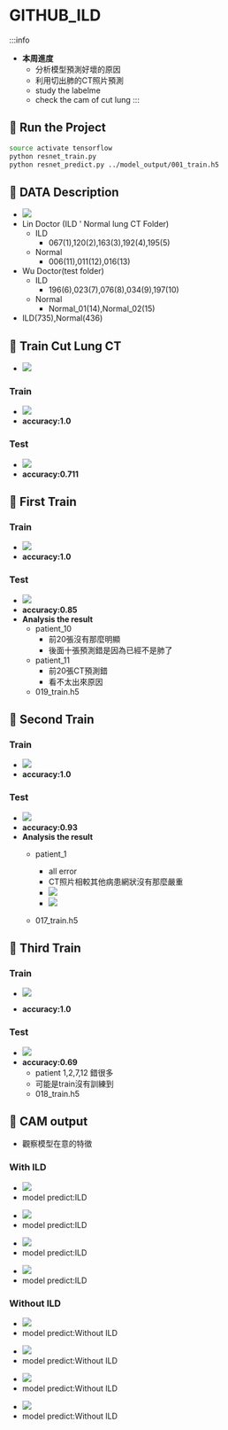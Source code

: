 GITHUB_ILD
===
:::info
* **本周進度**
    - 分析模型預測好壞的原因
    - 利用切出肺的CT照片預測
    - study the labelme
    - check the cam of cut lung 
:::


:closed_book: Run the Project
-- 
```sh
source activate tensorflow
python resnet_train.py
python resnet_predict.py ../model_output/001_train.h5
```

:closed_book: DATA Description
--
* ![](https://i.imgur.com/Rztfsgd.png)
* Lin Doctor (ILD ' Normal lung CT Folder)
    * ILD
        * 067(1),120(2),163(3),192(4),195(5)
    * Normal
        * 006(11),011(12),016(13)
* Wu Doctor(test folder)
    * ILD
        * 196(6),023(7),076(8),034(9),197(10)
    * Normal
        * Normal_01(14),Normal_02(15)
* ILD(735),Normal(436)

:closed_book: Train Cut Lung CT
--
* ![](https://i.imgur.com/A8HoyDI.png)
### Train
* ![](https://i.imgur.com/8BtqufR.jpg)
* **accuracy:1.0**
### Test
* ![](https://i.imgur.com/cNcCWxg.jpg)
* **accuracy:0.711**

<!-- :closed_book: Cam Cut Lung CT
-- -->

:closed_book:  First Train
-- 
### Train
<!-- * ![](https://i.imgur.com/8dyP2ow.jpg) -->
* ![](https://i.imgur.com/ETIdnfa.jpg)
* **accuracy:1.0**
### Test
<!-- * ![](https://i.imgur.com/XagCIhB.png) -->
* ![](https://i.imgur.com/bVuZf7i.jpg)
* **accuracy:0.85**
* **Analysis the result**
    * patient_10 
        * 前20張沒有那麼明顯
        * 後面十張預測錯是因為已經不是肺了
    * patient_11
        * 前20張CT預測錯 
        * 看不太出來原因
    * 019_train.h5

:closed_book:  Second Train
--
### Train
<!-- * ![](https://i.imgur.com/aN35f6k.png) -->
<!-- * ![](https://i.imgur.com/spUaoeu.jpg) -->
* ![](https://i.imgur.com/lE5cn8d.jpg)
* **accuracy:1.0**
### Test
<!-- * ![](https://i.imgur.com/Tb2sIxq.jpg) -->
* ![](https://i.imgur.com/VH6V2bn.jpg)
* **accuracy:0.93**
* **Analysis the result**
    * patient_1
        * all error 
        * CT照片相較其他病患網狀沒有那麼嚴重
        * ![](https://i.imgur.com/DIFyyFJ.jpg)
        * ![](https://i.imgur.com/cheAQrD.jpg)


    * 017_train.h5

:closed_book: Third Train 
--
### Train
<!-- * ![](https://i.imgur.com/3sxXteA.jpg) -->
* ![](https://i.imgur.com/mNipVG6.jpg)

* **accuracy:1.0**
### Test
<!-- * ![](https://i.imgur.com/YZYo2Y7.jpg) -->
<!-- * ![](https://i.imgur.com/ohUkJnl.jpg) -->
* ![](https://i.imgur.com/TVDcSzI.jpg)
* **accuracy:0.69**
    * patient 1,2,7,12 錯很多
    * 可能是train沒有訓練到
    * 018_train.h5

:closed_book:  CAM output 
--
* 觀察模型在意的特徵
### **With ILD**
* ![](https://i.imgur.com/HhZ76zZ.jpg)
* model predict:ILD
<!-- * 1_19 -->
* ![](https://i.imgur.com/8HvlLCN.jpg)
* model predict:ILD
<!-- * 5_23 -->
* ![](https://i.imgur.com/5xzgGXe.jpg)
* model predict:ILD
<!-- * 7_23 -->
* ![](https://i.imgur.com/7rlRkdu.jpg)
* model predict:ILD
<!-- * 9_23 -->
### **Without ILD**
* ![](https://i.imgur.com/BG5AQsX.jpg)
* model predict:Without ILD
<!-- * 11_35 -->
* ![](https://i.imgur.com/IKO9yPl.jpg)
* model predict:Without ILD
<!-- * 12_35 -->
* ![](https://i.imgur.com/Tnsc3Kh.jpg)
* model predict:Without ILD
<!-- * 13_15 -->
* ![](https://i.imgur.com/nWgJqbr.jpg)
* model predict:Without ILD
<!-- * 14_35 -->
